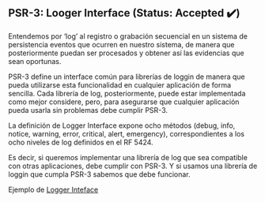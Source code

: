 ## PSR-3: Looger Interface (Status: Accepted ✔️)
Entendemos por ‘log’ al registro o grabación secuencial en un sistema de persistencia eventos que ocurren en nuestro sistema, de manera que posteriormente puedan ser procesados y obtener así las evidencias que sean oportunas.

PSR-3 define un interface común para librerías de loggin de manera que pueda utilizarse esta funcionalidad en cualquier aplicación de forma sencilla. Cada librería de log, posteriormente, puede estar implementada como mejor considere, pero, para asegurarse que cualquier aplicación pueda usarla sin problemas debe cumplir PSR-3.

La definición de Logger Interface expone ocho métodos (debug, info, notice, warning, error, critical, alert, emergency), correspondientes a los ocho niveles de log definidos en el RF 5424.

Es decir, si queremos implementar una librería de log que sea compatible con otras aplicaciones, debe cumplir con PSR-3. Y si usamos una librería de loggin que cumpla PSR-3 sabemos que debe funcionar.

Ejemplo de [Logger Inteface](https://github.com/php-fig/log)
